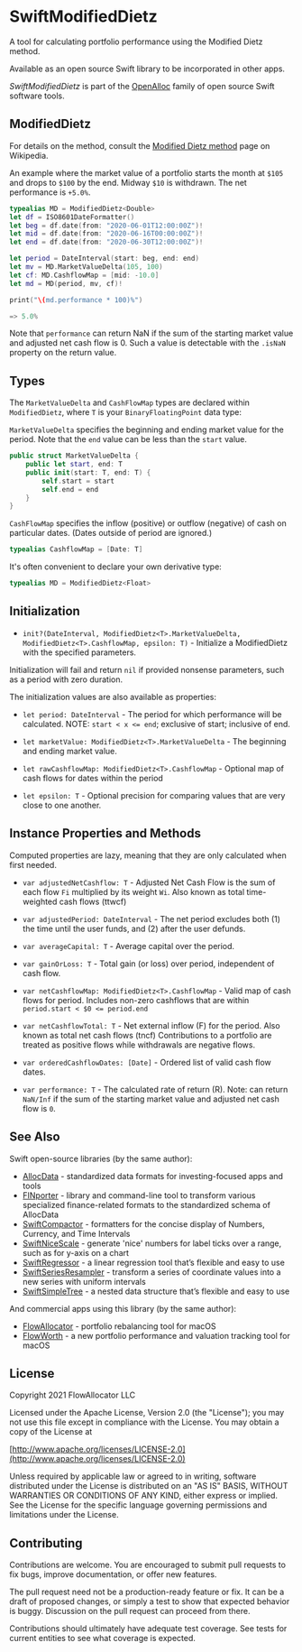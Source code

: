 # SwiftModifiedDietz

A tool for calculating portfolio performance using the Modified Dietz method.

Available as an open source Swift library to be incorporated in other apps.

_SwiftModifiedDietz_ is part of the [OpenAlloc](https://github.com/openalloc) family of open source Swift software tools.

## ModifiedDietz

For details on the method, consult the [Modified Dietz method](https://en.wikipedia.org/wiki/Modified_Dietz_method) page on Wikipedia.

An example where the market value of a portfolio starts the month at `$105` and drops to `$100` by the end. Midway `$10` is withdrawn. The net performance is `+5.0%`.

```swift
typealias MD = ModifiedDietz<Double>
let df = ISO8601DateFormatter()
let beg = df.date(from: "2020-06-01T12:00:00Z")!
let mid = df.date(from: "2020-06-16T00:00:00Z")!
let end = df.date(from: "2020-06-30T12:00:00Z")!

let period = DateInterval(start: beg, end: end)
let mv = MD.MarketValueDelta(105, 100)
let cf: MD.CashflowMap = [mid: -10.0]
let md = MD(period, mv, cf)!

print("\(md.performance * 100)%")

=> 5.0%
```

Note that `performance` can return NaN if the sum of the starting market value and adjusted net cash flow is 0. Such a value is detectable with the `.isNaN` property on the return value.

## Types

The `MarketValueDelta` and `CashFlowMap` types are declared within `ModifiedDietz`, where `T` is your `BinaryFloatingPoint` data type:

`MarketValueDelta` specifies the beginning and ending market value for the period. Note that the `end` value can be less than the `start` value.

```swift
public struct MarketValueDelta {
    public let start, end: T
    public init(start: T, end: T) {
        self.start = start
        self.end = end
    }
}   
```

`CashFlowMap` specifies the inflow (positive) or outflow (negative) of cash on particular dates. (Dates outside of period are ignored.)

```swift
typealias CashflowMap = [Date: T]
```

It's often convenient to declare your own derivative type:

```swift
typealias MD = ModifiedDietz<Float>
```

## Initialization

- `init?(DateInterval, ModifiedDietz<T>.MarketValueDelta, ModifiedDietz<T>.CashflowMap, epsilon: T)` - Initialize a ModifiedDietz with the specified parameters.

Initialization will fail and return `nil` if provided nonsense parameters, such as a period with zero duration.

The initialization values are also available as properties:

- `let period: DateInterval` - The period for which performance will be calculated. NOTE: `start < x <= end`; exclusive of start; inclusive of end.

- `let marketValue: ModifiedDietz<T>.MarketValueDelta` - The beginning and ending market value.

- `let rawCashflowMap: ModifiedDietz<T>.CashflowMap` - Optional map of cash flows for dates within the period

- `let epsilon: T` - Optional precision for comparing values that are very close to one another.

## Instance Properties and Methods

Computed properties are lazy, meaning that they are only calculated when first needed.

- `var adjustedNetCashflow: T` - Adjusted Net Cash Flow is the sum of each flow `Fi` multiplied by its weight `Wi`. Also known as total time-weighted cash flows (ttwcf)

- `var adjustedPeriod: DateInterval` - The net period excludes both (1) the time until the user funds, and (2) after the user defunds.

- `var averageCapital: T` - Average capital over the period.

- `var gainOrLoss: T` - Total gain (or loss) over period, independent of cash flow.

- `var netCashflowMap: ModifiedDietz<T>.CashflowMap` - Valid map of cash flows for period. Includes non-zero cashflows that are within `period.start < $0 <= period.end`

- `var netCashflowTotal: T` - Net external inflow (F) for the period. Also known as total net cash flows (tncf) Contributions to a portfolio are treated as positive flows while withdrawals are negative flows.

- `var orderedCashflowDates: [Date]` - Ordered list of valid cash flow dates.

- `var performance: T` - The calculated rate of return (R). Note: can return `NaN/Inf` if the sum of the starting market value and adjusted net cash flow is `0`.

## See Also

Swift open-source libraries (by the same author):

* [AllocData](https://github.com/openalloc/AllocData) - standardized data formats for investing-focused apps and tools
* [FINporter](https://github.com/openalloc/FINporter) - library and command-line tool to transform various specialized finance-related formats to the standardized schema of AllocData
* [SwiftCompactor](https://github.com/openalloc/SwiftCompactor) - formatters for the concise display of Numbers, Currency, and Time Intervals
* [SwiftNiceScale](https://github.com/openalloc/SwiftNiceScale) - generate 'nice' numbers for label ticks over a range, such as for y-axis on a chart
* [SwiftRegressor](https://github.com/openalloc/SwiftRegressor) - a linear regression tool that’s flexible and easy to use
* [SwiftSeriesResampler](https://github.com/openalloc/SwiftSeriesResampler) - transform a series of coordinate values into a new series with uniform intervals
* [SwiftSimpleTree](https://github.com/openalloc/SwiftSimpleTree) - a nested data structure that’s flexible and easy to use

And commercial apps using this library (by the same author):

* [FlowAllocator](https://flowallocator.app/FlowAllocator/index.html) - portfolio rebalancing tool for macOS
* [FlowWorth](https://flowallocator.app/FlowWorth/index.html) - a new portfolio performance and valuation tracking tool for macOS


## License

Copyright 2021 FlowAllocator LLC

Licensed under the Apache License, Version 2.0 (the "License"); you may not use this file except in compliance with the License. You may obtain a copy of the License at

[http://www.apache.org/licenses/LICENSE-2.0](http://www.apache.org/licenses/LICENSE-2.0)

Unless required by applicable law or agreed to in writing, software distributed under the License is distributed on an "AS IS" BASIS, WITHOUT WARRANTIES OR CONDITIONS OF ANY KIND, either express or implied. See the License for the specific language governing permissions and limitations under the License.

## Contributing

Contributions are welcome. You are encouraged to submit pull requests to fix bugs, improve documentation, or offer new features. 

The pull request need not be a production-ready feature or fix. It can be a draft of proposed changes, or simply a test to show that expected behavior is buggy. Discussion on the pull request can proceed from there.

Contributions should ultimately have adequate test coverage. See tests for current entities to see what coverage is expected.

